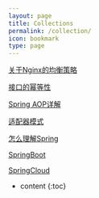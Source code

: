 ```yaml
---
layout: page
title: Collections
permalink: /collection/
icon: bookmark
type: page
---
```


[关于Nginx的均衡策略](https://kaiwu.lagou.com/course/courseInfo.htm?sid=&courseId=59&lagoufrom=noapp#/detail/pc?id=1793)

[接口的幂等性](https://kaiwu.lagou.com/course/courseInfo.htm?sid=&courseId=59&lagoufrom=noapp#/detail/pc?id=1791)

[Spring AOP详解](https://www.cnblogs.com/joy99/p/10941543.html)

[适配器模式](https://blog.csdn.net/wwwdc1012/article/details/82780560)

[怎么理解Spring](https://www.zhihu.com/question/48427693/answer/723146648)

[SpringBoot](https://blog.csdn.net/weixin_45136046/article/details/90768687?utm_medium=distribute.pc_relevant.none-task-blog-BlogCommendFromMachineLearnPai2-4.channel_param&depth_1-utm_source=distribute.pc_relevant.none-task-blog-BlogCommendFromMachineLearnPai2-4.channel_param)

[SpringCloud](https://blog.csdn.net/moakun/article/details/82817757?utm_medium=distribute.pc_relevant.none-task-blog-BlogCommendFromMachineLearnPai2-3.channel_param&depth_1-utm_source=distribute.pc_relevant.none-task-blog-BlogCommendFromMachineLearnPai2-3.channel_param)


* content
{:toc}


